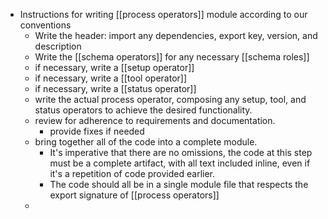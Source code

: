 - Instructions for writing [[process operators]] module according to our conventions
	- Write the header: import any dependencies, export key, version, and description
	- Write the [[schema operators]] for any necessary [[schema roles]]
	- if necessary, write a [[setup operator]]
	- if necessary, write a [[tool operator]]
	- if necessary, write a [[status operator]]
	- write the actual process operator, composing any setup, tool, and status operators to achieve the desired functionality.
	- review for adherence to requirements and documentation.
		- provide fixes if needed
	- bring together all of the code into a complete module.
		- It's imperative that there are no omissions, the code at this step must be a complete artifact, with all text included inline, even if it's a repetition of code provided earlier.
		- The code should all be in a single module file that respects the export signature of [[process operators]]
	-